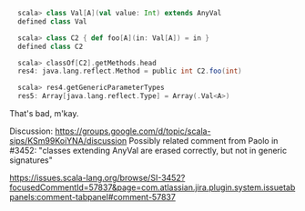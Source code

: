 ```scala
  scala> class Val[A](val value: Int) extends AnyVal
  defined class Val

  scala> class C2 { def foo[A](in: Val[A]) = in }
  defined class C2

  scala> classOf[C2].getMethods.head
  res4: java.lang.reflect.Method = public int C2.foo(int)

  scala> res4.getGenericParameterTypes
  res5: Array[java.lang.reflect.Type] = Array(.Val<A>)
```

That's bad, m'kay.

Discussion: https://groups.google.com/d/topic/scala-sips/KSm99KoiYNA/discussion
Possibly related comment from Paolo in #3452: "classes extending AnyVal are erased correctly, but not in generic signatures"

https://issues.scala-lang.org/browse/SI-3452?focusedCommentId=57837&page=com.atlassian.jira.plugin.system.issuetabpanels:comment-tabpanel#comment-57837

